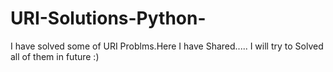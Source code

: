 # URI-Solutions-Python-
I have solved some of URI Problms.Here I have Shared.....
I will try to Solved all of them in future :) 
